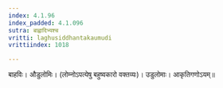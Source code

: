 ```yaml
---
index: 4.1.96
index_padded: 4.1.096
sutra: बाह्वादिभ्यश्च
vritti: laghusiddhantakaumudi
vrittiindex: 1018

---
```

बाहविः। औडुलोमिः। (लोम्नोऽपत्येषु बहुष्वकारो वक्तव्यः)। उडुलोमाः। आकृतिगणोऽयम्॥